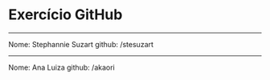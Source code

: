 # Exercício GitHub
-----
Nome: Stephannie Suzart
github: /stesuzart

-----
Nome: Ana Luiza
github: /akaori

